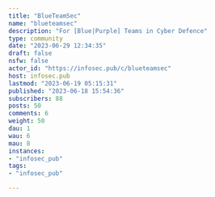 ```yaml
---
title: "BlueTeamSec" 
name: "blueteamsec"
description: "For [Blue|Purple] Teams in Cyber Defence"
type: community
date: "2023-06-29 12:34:35"
draft: false
nsfw: false
actor_id: "https://infosec.pub/c/blueteamsec"
host: infosec.pub
lastmod: "2023-06-19 05:15:31"
published: "2023-06-18 15:54:36"
subscribers: 88
posts: 50
comments: 6
weight: 50
dau: 1
wau: 6
mau: 8
instances:
- "infosec_pub"
tags: 
- "infosec_pub"

---
```

